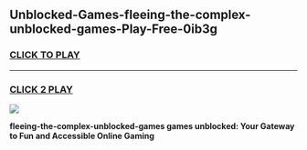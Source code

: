 
## Unblocked-Games-fleeing-the-complex-unblocked-games-Play-Free-0ib3g
<h3>
<a href="https://premium76.site?title=fleeing-the-complex-unblocked-games&ref=19M">CLICK TO PLAY</a></h3>
<hr>

<h3>
<a href="https://premium76.site?title=fleeing-the-complex-unblocked-games&ref=19M">CLICK 2 PLAY</a>
  
</h3>

<a href="https://premium76.site?title=fleeing-the-complex-unblocked-games&ref=19M"><img src="https://clearcache.store/games.png"></a>


**fleeing-the-complex-unblocked-games games unblocked: Your Gateway to Fun and Accessible Online Gaming**

